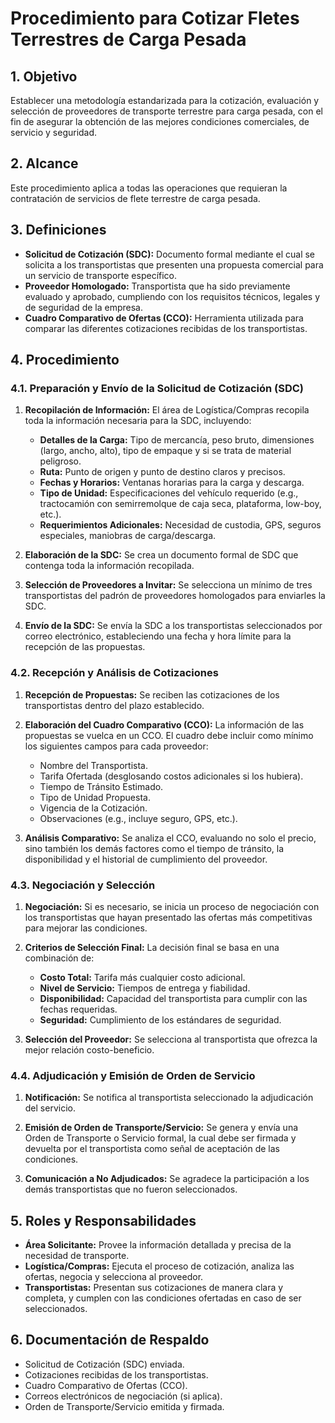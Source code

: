 
# Procedimiento para Cotizar Fletes Terrestres de Carga Pesada

## 1. Objetivo

Establecer una metodología estandarizada para la cotización, evaluación y selección de proveedores de transporte terrestre para carga pesada, con el fin de asegurar la obtención de las mejores condiciones comerciales, de servicio y seguridad.

## 2. Alcance

Este procedimiento aplica a todas las operaciones que requieran la contratación de servicios de flete terrestre de carga pesada.

## 3. Definiciones

*   **Solicitud de Cotización (SDC):** Documento formal mediante el cual se solicita a los transportistas que presenten una propuesta comercial para un servicio de transporte específico.
*   **Proveedor Homologado:** Transportista que ha sido previamente evaluado y aprobado, cumpliendo con los requisitos técnicos, legales y de seguridad de la empresa.
*   **Cuadro Comparativo de Ofertas (CCO):** Herramienta utilizada para comparar las diferentes cotizaciones recibidas de los transportistas.

## 4. Procedimiento

### 4.1. Preparación y Envío de la Solicitud de Cotización (SDC)

1.  **Recopilación de Información:** El área de Logística/Compras recopila toda la información necesaria para la SDC, incluyendo:
    *   **Detalles de la Carga:** Tipo de mercancía, peso bruto, dimensiones (largo, ancho, alto), tipo de empaque y si se trata de material peligroso.
    *   **Ruta:** Punto de origen y punto de destino claros y precisos.
    *   **Fechas y Horarios:** Ventanas horarias para la carga y descarga.
    *   **Tipo de Unidad:** Especificaciones del vehículo requerido (e.g., tractocamión con semirremolque de caja seca, plataforma, low-boy, etc.).
    *   **Requerimientos Adicionales:** Necesidad de custodia, GPS, seguros especiales, maniobras de carga/descarga.

2.  **Elaboración de la SDC:** Se crea un documento formal de SDC que contenga toda la información recopilada.

3.  **Selección de Proveedores a Invitar:** Se selecciona un mínimo de tres transportistas del padrón de proveedores homologados para enviarles la SDC.

4.  **Envío de la SDC:** Se envía la SDC a los transportistas seleccionados por correo electrónico, estableciendo una fecha y hora límite para la recepción de las propuestas.

### 4.2. Recepción y Análisis de Cotizaciones

1.  **Recepción de Propuestas:** Se reciben las cotizaciones de los transportistas dentro del plazo establecido.

2.  **Elaboración del Cuadro Comparativo (CCO):** La información de las propuestas se vuelca en un CCO. El cuadro debe incluir como mínimo los siguientes campos para cada proveedor:
    *   Nombre del Transportista.
    *   Tarifa Ofertada (desglosando costos adicionales si los hubiera).
    *   Tiempo de Tránsito Estimado.
    *   Tipo de Unidad Propuesta.
    *   Vigencia de la Cotización.
    *   Observaciones (e.g., incluye seguro, GPS, etc.).

3.  **Análisis Comparativo:** Se analiza el CCO, evaluando no solo el precio, sino también los demás factores como el tiempo de tránsito, la disponibilidad y el historial de cumplimiento del proveedor.

### 4.3. Negociación y Selección

1.  **Negociación:** Si es necesario, se inicia un proceso de negociación con los transportistas que hayan presentado las ofertas más competitivas para mejorar las condiciones.

2.  **Criterios de Selección Final:** La decisión final se basa en una combinación de:
    *   **Costo Total:** Tarifa más cualquier costo adicional.
    *   **Nivel de Servicio:** Tiempos de entrega y fiabilidad.
    *   **Disponibilidad:** Capacidad del transportista para cumplir con las fechas requeridas.
    *   **Seguridad:** Cumplimiento de los estándares de seguridad.

3.  **Selección del Proveedor:** Se selecciona al transportista que ofrezca la mejor relación costo-beneficio.

### 4.4. Adjudicación y Emisión de Orden de Servicio

1.  **Notificación:** Se notifica al transportista seleccionado la adjudicación del servicio.

2.  **Emisión de Orden de Transporte/Servicio:** Se genera y envía una Orden de Transporte o Servicio formal, la cual debe ser firmada y devuelta por el transportista como señal de aceptación de las condiciones.

3.  **Comunicación a No Adjudicados:** Se agradece la participación a los demás transportistas que no fueron seleccionados.

## 5. Roles y Responsabilidades

*   **Área Solicitante:** Provee la información detallada y precisa de la necesidad de transporte.
*   **Logística/Compras:** Ejecuta el proceso de cotización, analiza las ofertas, negocia y selecciona al proveedor.
*   **Transportistas:** Presentan sus cotizaciones de manera clara y completa, y cumplen con las condiciones ofertadas en caso de ser seleccionados.

## 6. Documentación de Respaldo

*   Solicitud de Cotización (SDC) enviada.
*   Cotizaciones recibidas de los transportistas.
*   Cuadro Comparativo de Ofertas (CCO).
*   Correos electrónicos de negociación (si aplica).
*   Orden de Transporte/Servicio emitida y firmada.
